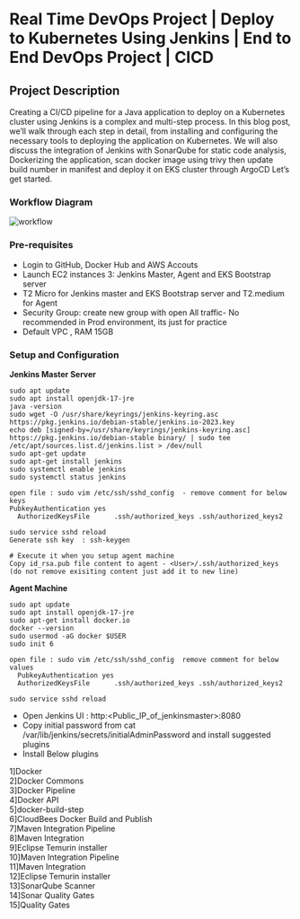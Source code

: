 # Real Time DevOps Project | Deploy to Kubernetes Using Jenkins | End to End DevOps Project | CICD

## Project Description

Creating a CI/CD pipeline for a Java application to deploy on a Kubernetes cluster using Jenkins is a complex and multi-step process. In this blog post, we’ll walk through each step in detail, from installing and configuring the necessary tools to deploying the application on Kubernetes. We will also discuss the integration of Jenkins with SonarQube for static code analysis, Dockerizing the application, scan docker image using trivy then update build number in manifest and deploy it on EKS cluster through ArgoCD Let’s get started.

### Workflow Diagram

![workflow](https://github.com/user-attachments/assets/c9951c4e-316c-4305-8d97-b241babd84da)

### Pre-requisites
  - Login to GitHub, Docker Hub and AWS Accouts
  - Launch EC2 instances 3: Jenkins Master, Agent and EKS Bootstrap server
  - T2 Micro for Jenkins master and EKS Bootstrap server and T2.medium for Agent
  - Security Group: create new group with open All traffic- No recommended in Prod environment, its just for practice
  - Default VPC , RAM 15GB

### Setup and Configuration

__Jenkins Master Server__

    sudo apt update
    sudo apt install openjdk-17-jre
    java -version
    sudo wget -O /usr/share/keyrings/jenkins-keyring.asc   https://pkg.jenkins.io/debian-stable/jenkins.io-2023.key
    echo deb [signed-by=/usr/share/keyrings/jenkins-keyring.asc]   https://pkg.jenkins.io/debian-stable binary/ | sudo tee   /etc/apt/sources.list.d/jenkins.list > /dev/null
    sudo apt-get update
    sudo apt-get install jenkins
    sudo systemctl enable jenkins
    sudo systemctl status jenkins
    
    open file : sudo vim /etc/ssh/sshd_config  - remove comment for below keys
    PubkeyAuthentication yes 
      AuthorizedKeysFile      .ssh/authorized_keys .ssh/authorized_keys2
    
    sudo service sshd reload
    Generate ssh key  : ssh-keygen
    
    # Execute it when you setup agent machine
    Copy id_rsa.pub file content to agent - <User>/.ssh/authorized_keys (do not remove exisiting content just add it to new line)


__Agent Machine__
    
    sudo apt update
    sudo apt install openjdk-17-jre
    sudo apt-get install docker.io
    docker --version
    sudo usermod -aG docker $USER
    sudo init 6
    
    open file : sudo vim /etc/ssh/sshd_config  remove comment for below values
      PubkeyAuthentication yes 
      AuthorizedKeysFile      .ssh/authorized_keys .ssh/authorized_keys2
    
    sudo service sshd reload


  - Open Jenkins UI : http:<Public_IP_of_jenkinsmaster>:8080
  - Copy initial password from cat /var/lib/jenkins/secrets/initialAdminPassword and install suggested plugins
  - Install Below plugins

  1]Docker </br>
  2]Docker Commons </br>
  3]Docker Pipeline </br>
  4]Docker API </br>
  5]docker-build-step </br>
  6]CloudBees Docker Build and Publish </br>
  7]Maven Integration Pipeline </br>
  8]Maven Integration </br>
  9]Eclipse Temurin installer </br>
  10]Maven Integration Pipeline </br>
  11]Maven Integration </br>
  12]Eclipse Temurin installer </br>
  13]SonarQube Scanner </br>
  14]Sonar Quality Gates </br>
  15]Quality Gates </br>
